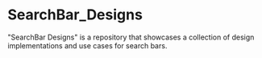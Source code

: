 # SearchBar_Designs
 "SearchBar Designs" is a repository that showcases a collection of design implementations and use cases for search bars.
